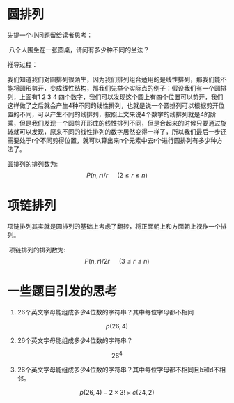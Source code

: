# 圆排列

先提一个小问题留给读者思考：

​	八个人围坐在一张圆桌，请问有多少种不同的坐法？

推导过程：

​	我们知道我们对圆排列很陌生，因为我们排列组合适用的是线性排列，那我们能不能将圆形剪开，变成线性结构，那我们先举个实际点的例子：假设我们有一个圆排列，上面有1 2 3 4 四个数字，我们可以发现这个圆上有四个位置可以剪开，我们这样做了之后就会产生4种不同的线性排列，也就是说一个圆排列可以根据剪开位置的不同，可以产生不同的线排列，按照上文来说4个数字的线排列就是4的阶乘，但是我们发现一个圆剪开形成的线性排列不同，但是合起来的时候只要通过旋转就可以发现，原来不同的线性排列的数字居然变得一样了，所以我们最后一步还需要处于r个不同剪得位置，就可以算出来n个元素中去r个进行圆排列有多少种方法了。

圆排列的排列数为:
$$
P(n,r)/r \;\;\;\;\;\;(2\le r\le n)
$$

# 项链排列

​	项链排列其实就是圆排列的基础上考虑了翻转，将正面朝上和方面朝上视作一个排列。

​	项链排列的排列数为:
$$
P(n,r)/2r \;\;\;\;\;\;(3\le r\le n)
$$

# 一些题目引发的思考

1. 26个英文字母能组成多少4位数的字符串？其中每位字母都不相同

$$
p(26,4)
$$

2. 26个英文字母能组成多少4位数的字符串？

$$
26^{4}
$$

3. 26个英文字母能组成多少4位数的字符串？其中每位字母都不相同且b和d不相邻。

$$
p(26,4)-2 \times 3!\times c(24,2)
$$

